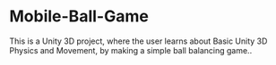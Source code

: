 # Mobile-Ball-Game
This is a Unity 3D project, where the user learns about Basic Unity 3D Physics and Movement, by making a simple ball balancing game..
